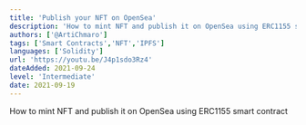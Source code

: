 ```yaml
---
title: 'Publish your NFT on OpenSea'
description: 'How to mint NFT and publish it on OpenSea using ERC1155 smart contract'
authors: ['@ArtiChmaro']
tags: ['Smart Contracts','NFT','IPFS']
languages: ['Solidity']
url: 'https://youtu.be/J4p1sdo3Rz4'
dateAdded: 2021-09-24
level: 'Intermediate'
date: 2021-09-19
---
```


How to mint NFT and publish it on OpenSea using ERC1155 smart contract